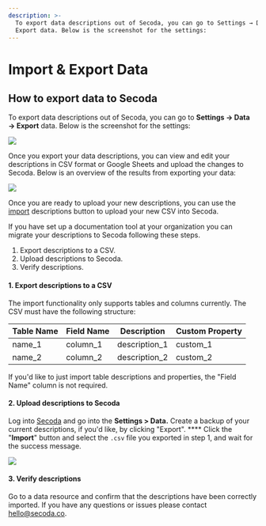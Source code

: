 ```yaml
---
description: >-
  To export data descriptions out of Secoda, you can go to Settings → Data →
  Export data. Below is the screenshot for the settings:
---
```


# Import & Export Data

## **How to export data to Secoda** <a href="#h_3a4bfd6458" id="h_3a4bfd6458"></a>

To export data descriptions out of Secoda, you can go to **Settings → Data → Export** data. Below is the screenshot for the settings:

![](https://downloads.intercomcdn.com/i/o/479023790/087180613e872cdfea7575be/image.png)

Once you export your data descriptions, you can view and edit your descriptions in CSV format or Google Sheets and upload the changes to Secoda. Below is an overview of the results from exporting your data:

![](https://downloads.intercomcdn.com/i/o/479024560/e11a327cdeaf2b0a6b454c94/image.png)

Once you are ready to upload your new descriptions, you can use the [import](https://help.secoda.co/en/articles/5076799-import-descriptions-properties) descriptions button to upload your new CSV into Secoda.

If you have set up a documentation tool at your organization you can migrate your descriptions to Secoda following these steps.

1. Export descriptions to a CSV.
2. Upload descriptions to Secoda.
3. Verify descriptions.

#### 1. Export descriptions to a CSV <a href="#h_da2aba5589" id="h_da2aba5589"></a>

The import functionality only supports tables and columns currently. The CSV must have the following structure:

| **Table Name** | **Field Name** | **Description** | **Custom Property** |
| -------------- | -------------- | --------------- | ------------------- |
| name\_1        | column\_1      | description\_1  | custom\_1           |
| name\_2        | column\_2      | description\_2  | custom\_2           |

If you'd like to just import table descriptions and properties, the "Field Name" column is not required.

#### 2. Upload descriptions to Secoda <a href="#h_1114a0b4bd" id="h_1114a0b4bd"></a>

Log into [Secoda](https://app.secoda.co) and go into the **Settings > Data.** Create a backup of your current descriptions, if you'd like, by clicking "Export". \*\*\*\* Click the "**Import**" button and select the `.csv` file you exported in step 1, and wait for the success message.

![](https://downloads.intercomcdn.com/i/o/476467923/871c34f704da3d8948de7707/image.png)

#### 3. Verify descriptions <a href="#h_47949f1af3" id="h_47949f1af3"></a>

Go to a data resource and confirm that the descriptions have been correctly imported. If you have any questions or issues please contact [hello@secoda.co](mailto:hello@secoda.co).

